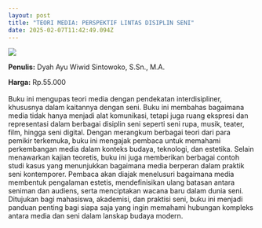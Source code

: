 ```yaml
---
layout: post
title: "TEORI MEDIA: PERSPEKTIF LINTAS DISIPLIN SENI"
date: 2025-02-07T11:42:49.094Z
---
```

![](/images/uploads/screenshot-2025-02-07-184235.jpg)

**P﻿enulis:** Dyah Ayu Wiwid Sintowoko, S.Sn., M.A.

**Harga:** Rp.55.000\
\
Buku ini mengupas teori media dengan pendekatan interdisipliner, khususnya dalam kaitannya dengan seni. Buku ini membahas bagaimana media tidak hanya menjadi alat komunikasi, tetapi juga ruang ekspresi dan representasi dalam berbagai disiplin seni seperti seni rupa, musik, teater, film, hingga seni digital. Dengan merangkum berbagai teori dari para pemikir terkemuka, buku ini mengajak pembaca untuk memahami perkembangan media dalam konteks budaya, teknologi, dan estetika.
	Selain menawarkan kajian teoretis, buku ini juga memberikan berbagai contoh studi kasus yang menunjukkan bagaimana media berperan dalam praktik seni kontemporer. Pembaca akan diajak menelusuri bagaimana media membentuk pengalaman estetis, mendefinisikan ulang batasan antara seniman dan audiens, serta menciptakan wacana baru dalam dunia seni. Ditujukan bagi mahasiswa, akademisi, dan praktisi seni, buku ini menjadi panduan penting bagi siapa saja yang ingin memahami hubungan kompleks antara media dan seni dalam lanskap budaya modern.